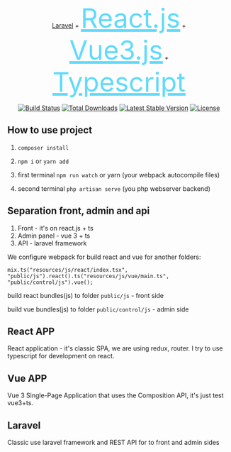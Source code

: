 <p align="center"><a href="https://laravel.com" target="_blank">Laravel</a>
    + <a href="https://ru.reactjs.org/" target="_blank" style="font-size: 60px;color: #61dafb;">React.js</a>
    + <a href="https://vuejs.org/" target="_blank" style="font-size: 60px;color: #61dafb;">Vue3.js</a>
    + <a href="https://www.typescriptlang.org/" target="_blank" style="font-size: 60px;color: #61dafb;">Typescript</a>
</p>

<p align="center">
<a href="https://travis-ci.org/laravel/framework"><img src="https://travis-ci.org/laravel/framework.svg" alt="Build Status"></a>
<a href="https://packagist.org/packages/laravel/framework"><img src="https://poser.pugx.org/laravel/framework/d/total.svg" alt="Total Downloads"></a>
<a href="https://packagist.org/packages/laravel/framework"><img src="https://poser.pugx.org/laravel/framework/v/stable.svg" alt="Latest Stable Version"></a>
<a href="https://packagist.org/packages/laravel/framework"><img src="https://poser.pugx.org/laravel/framework/license.svg" alt="License"></a>
</p>



## How to use project
1. `composer install`

2. `npm i` or `yarn add`

3. first terminal `npm run watch` or yarn (your webpack autocompile files)

4. second terminal `php artisan serve` (you php webserver backend)


## Separation front, admin and api
1. Front - it's on react.js + ts
2. Admin panel - vue 3 + ts
3. API - laravel framework

We configure webpack for build react and vue for another folders:

`mix.ts("resources/js/react/index.tsx", "public/js").react().ts("resources/js/vue/main.ts", "public/control/js").vue();`

build react bundles(js) to folder `public/js` - front side

build vue bundles(js) to folder `public/control/js` - admin side

## React APP
React application - it's classic SPA, we are using redux, router. I try to use typescript for development on react.

## Vue APP
Vue 3 Single-Page Application that uses the Composition API, it's just test vue3+ts.

## Laravel
Classic use laravel framework and REST API for to front and admin sides
